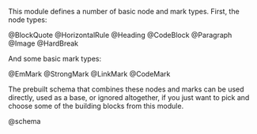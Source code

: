 This module defines a number of basic node and mark types. First, the
node types:

@BlockQuote
@HorizontalRule
@Heading
@CodeBlock
@Paragraph
@Image
@HardBreak

And some basic mark types:

@EmMark
@StrongMark
@LinkMark
@CodeMark

The prebuilt schema that combines these nodes and marks can be used
directly, used as a base, or ignored altogether, if you just want to
pick and choose some of the building blocks from this module.

@schema
